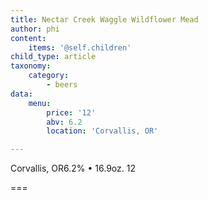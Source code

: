 ```yaml
---
title: Nectar Creek Waggle Wildflower Mead
author: phi
content:
    items: '@self.children'
child_type: article
taxonomy:
    category:
        - beers
data:
    menu:
        price: '12'
        abv: 6.2
        location: 'Corvallis, OR'

---
```


<span class="loc">Corvallis, OR</span><span class="abv">6.2%</span> • 16.9oz. <span class="price">12</span>

===
